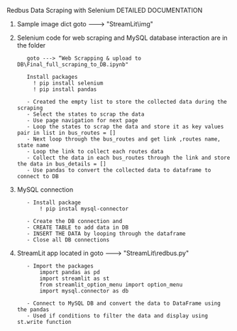 Redbus Data Scraping with Selenium DETAILED DOCUMENTATION

1. Sample image dict
          goto ---> "StreamLit\img"


2. Selenium code for web scraping and MySQL database interaction are in the folder
          
          goto ---> “Web Scrapping & upload to DB\Final_full_scraping_to_DB.ipynb"

          Install packages
            ! pip install selenium
            ! pip install pandas
          
          - Created the empty list to store the collected data during the scraping
          - Select the states to scrap the data
          - Use page navigation for next page
          - Loop the states to scrap the data and store it as key values pair in list in bus_routes = []
          - Next loop through the bus_routes and get link ,routes name, state name
          - Loop the link to collect each routes data
          - Collect the data in each bus_routes through the link and store the data in bus_details = []
          - Use pandas to convert the collected data to dataframe to connect to DB


3. MySQL connection

          - Install package
              ! pip instal mysql-connector

          - Create the DB connection and
          - CREATE TABLE to add data in DB
          - INSERT THE DATA by looping through the dataframe
          - Close all DB connections


4. StreamLit app located in 
          goto ---> "StreamLit\redbus.py"
    
          - Import the packages
              import pandas as pd
              import streamlit as st
              from streamlit_option_menu import option_menu
              import mysql.connector as db
          
          - Connect to MySQL DB and convert the data to DataFrame using the pandas
          - Used if conditions to filter the data and display using st.write function

